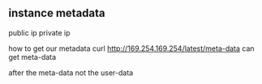 
instance metadata 
------------------------------

public ip 
private ip 

how to get our metadata 
curl http://169.254.169.254/latest/meta-data
can get meta-data

after the meta-data not the user-data



